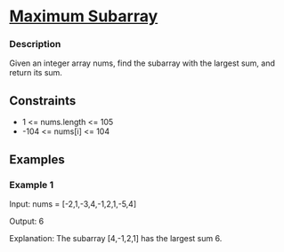 

# [Maximum Subarray](https://leetcode.com/problems/maximum-subarray/)

### Description

Given an integer array nums, find the subarray with the largest sum, and return its sum.

## Constraints

- 1 <= nums.length <= 105
- -104 <= nums[i] <= 104

## Examples

### Example 1
Input: nums = [-2,1,-3,4,-1,2,1,-5,4]

Output: 6

Explanation: The subarray [4,-1,2,1] has the largest sum 6.
